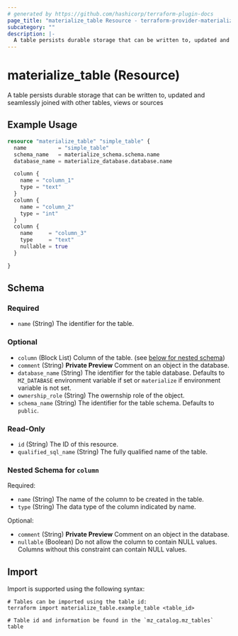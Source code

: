 ```yaml
---
# generated by https://github.com/hashicorp/terraform-plugin-docs
page_title: "materialize_table Resource - terraform-provider-materialize"
subcategory: ""
description: |-
  A table persists durable storage that can be written to, updated and seamlessly joined with other tables, views or sources
---
```


# materialize_table (Resource)

A table persists durable storage that can be written to, updated and seamlessly joined with other tables, views or sources

## Example Usage

```terraform
resource "materialize_table" "simple_table" {
  name          = "simple_table"
  schema_name   = materialize_schema.schema.name
  database_name = materialize_database.database.name

  column {
    name = "column_1"
    type = "text"
  }
  column {
    name = "column_2"
    type = "int"
  }
  column {
    name     = "column_3"
    type     = "text"
    nullable = true
  }

}
```

<!-- schema generated by tfplugindocs -->
## Schema

### Required

- `name` (String) The identifier for the table.

### Optional

- `column` (Block List) Column of the table. (see [below for nested schema](#nestedblock--column))
- `comment` (String) **Private Preview** Comment on an object in the database.
- `database_name` (String) The identifier for the table database. Defaults to `MZ_DATABASE` environment variable if set or `materialize` if environment variable is not set.
- `ownership_role` (String) The owernship role of the object.
- `schema_name` (String) The identifier for the table schema. Defaults to `public`.

### Read-Only

- `id` (String) The ID of this resource.
- `qualified_sql_name` (String) The fully qualified name of the table.

<a id="nestedblock--column"></a>
### Nested Schema for `column`

Required:

- `name` (String) The name of the column to be created in the table.
- `type` (String) The data type of the column indicated by name.

Optional:

- `comment` (String) **Private Preview** Comment on an object in the database.
- `nullable` (Boolean) Do not allow the column to contain NULL values. Columns without this constraint can contain NULL values.

## Import

Import is supported using the following syntax:

```shell
# Tables can be imported using the table id:
terraform import materialize_table.example_table <table_id>

# Table id and information be found in the `mz_catalog.mz_tables` table
```
